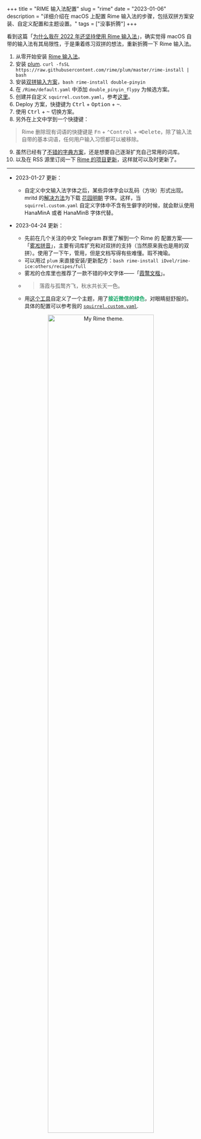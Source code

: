 +++
title = "RIME 输入法配置"
slug = "rime"
date = "2023-01-06"
description = "详细介绍在 macOS 上配置 Rime 输入法的步骤，包括双拼方案安装、自定义配置和主题设置。"
tags = ["没事折腾"]
+++

看到这篇「[为什么我在 2022 年还坚持使用 Rime 输入法](https://utgd.net/article/9618)」，确实觉得 macOS 自带的输入法有其局限性，于是秉着练习双拼的想法，重新折腾一下 Rime 输入法。

1. 从零开始安装 [Rime 输入法](https://rime.im/)。
2. 安装 [plum](https://github.com/rime/plum). `curl -fsSL https://raw.githubusercontent.com/rime/plum/master/rime-install | bash`
3. 安装[双拼输入方案](https://github.com/rime/rime-double-pinyin)，`bash rime-install double-pinyin`
4. 在 `/Rime/default.yaml` 中添加 `double_pinyin_flypy` 为候选方案。
5. 创建并自定义 `squirrel.custom.yaml`，参考[这里](https://gist.github.com/lotem/2290714)。
6. Deploy 方案，快捷键为 <kbd>Ctrl</kbd> + <kbd>Option</kbd> + <kbd>~</kbd>.
7. 使用 <kbd>Ctrl</kbd> + <kbd>~</kbd> 切换方案。
8. 另外在上文中学到一个快捷键：

> Rime 删除现有词语的快捷键是 <kbd>Fn</kbd> + <kbd>⌃Control</kbd> + <kbd>⌫Delete</kbd>，除了输入法自带的基本词语，任何用户输入习惯都可以被移除。

9. 虽然已经有了[不错的字典方案](https://github.com/Iorest/rime-dict)，还是想要自己逐渐扩充自己常用的词库。
10. 以及在 RSS 源里订阅一下 [Rime 的项目更新](https://github.com/rime/squirrel/releases)，这样就可以及时更新了。

***

- 2023-01-27 更新：
  - 自定义中文输入法字体之后，某些异体字会以乱码（方块）形式出现。mritd 的[解决方法](https://mritd.com/2019/03/23/oh-my-rime/)为下载 [花园明朝](https://github.com/mritd/rime/tree/master/fonts) 字体。这样，当 `squirrel.custom.yaml` 自定义字体中不含有生僻字的时候，就会默认使用 HanaMinA 或者 HanaMinB 字体代替。

- 2023-04-24 更新：
  - 先前在几个关注的中文 Telegram 群里了解到一个 Rime 的 配置方案——「[雾凇拼音](https://github.com/iDvel/rime-ice)」，主要有词库扩充和对双拼的支持（当然原来我也是用的双拼）。使用了一下午，管用，但是文档写得有些难懂。瑕不掩瑜。
  - 可以用过 `plum` 来直接安装/更新配方：`bash rime-install iDvel/rime-ice:others/recipes/full`
  - 雾凇的仓库里也推荐了一款不错的中文字体——「[霞鹜文楷](https://github.com/lxgw/LxgwWenKai)」。
  - > 落霞与孤鹜齐飞，秋水共长天一色。
  - 用[这个工具](https://gjrobert.github.io/Rime-See-Me-squirrel/)自定义了一个主题，用了<strong style="color:#16A666">接近微信的绿色</strong>，对眼睛挺舒服的。具体的配置可以参考我的 [`squirrel.custom.yaml`](https://github.com/rexarski/toolbox/blob/main/config/squirrel.custom.yaml).

<p align="center">
    <img src="/images/zh/rime-theme.jpg" alt="My Rime theme." style="width: 75%;" />
</p>
